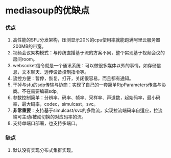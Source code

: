 # mediasoup的优缺点

### 优点
1. 高性能的SFU分发架构，压测显示20%的cpu使用率就能跑满阿里云服务器200MB的带宽。
2. 视频会议架构模式：与传统直播基于流的方案不同，整个实现基于视频会议的房间room。
3. webscoket信令就是一个通讯系统：可以做很多媒体以外的事情，如存储信息，文本聊天、透传设备控制指令等。
4. 流控方便：暂停，恢复，打开，关闭很容易，而且都有通知。
5. 干掉与sfu的sdp传输与协商：实现了自己的一套简单RtpParameters传递与协商。不在需要编辑sdp。
6. 参数控制简单：分辨率、码率、帧率、采样率、声道数，起始码率，最小码率，最大码率，codec，simulcast，svc。
7. **非常重要**：支持基于simulcast/svc的多路流，实现拉流端码率自适应，拉流端可主动/被动切换的对应码率的流。
8. 支持单端口部署，也支持多端口。

### 缺点
1. 默认没有实现分布式集群实现。